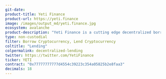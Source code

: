 ```yaml
---
git-date: 
product-title: Yeti Finance
product-url: https://yeti.finance
image: /images/output_md/yeti.finance.jpg
ecosystem: avalanche
product-description: "Yeti Finance is a cutting edge decentralized borrowing protocol built on Avalanche that allows users to borrow up to 11x against LP tokens, staked assets like Liquid AVAX, and base assets like WETH - and over 20x on yield-bearing stablecoins."
type: non-custodial
filter: Borrow Cryptocurrency, Lend Cryptocurrency
coltitle: "Lending"
colpermalink: decentralized-lending
twitter: https://twitter.com/YetiFinance
ticker: YETI
contract: "0x77777777777d4554c39223c354a05825b2e8faa3"
decimals: 18
---
```

